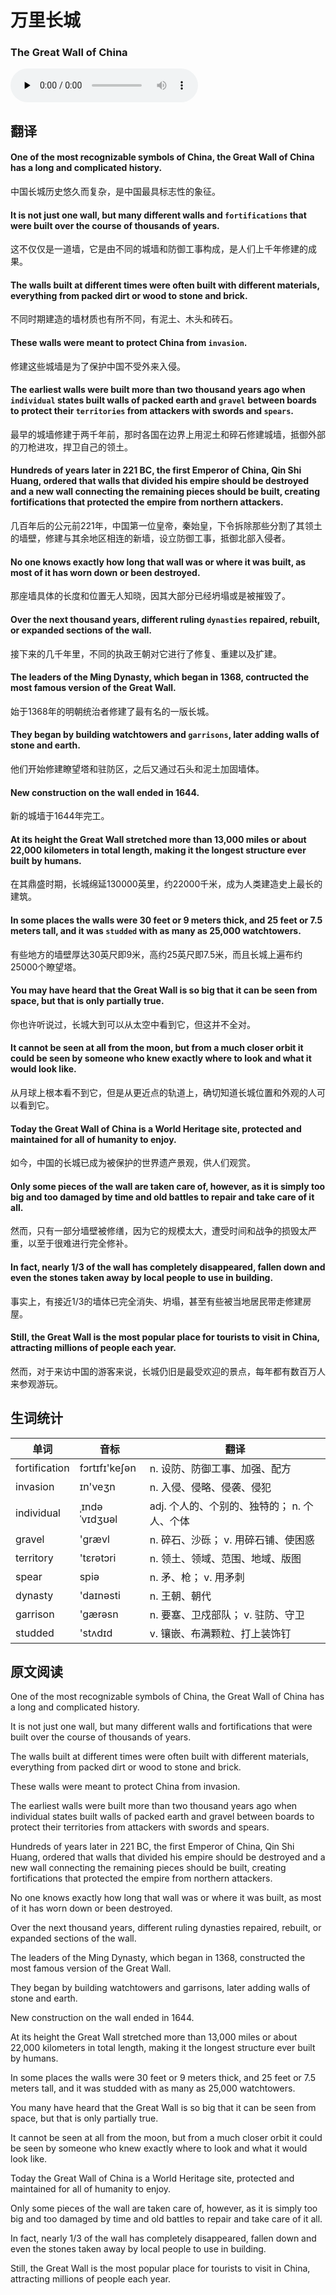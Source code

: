# 万里长城
### The Great Wall of China

<audio id="audio" loop controls="" controlsList="nodownload" oncontextmenu="return false" preload="none">
    <source id="mp3" src="../audio/2019-June/The Great Wall of China.mp3">
</audio>

## 翻译

#### One of the most recognizable symbols of China, the Great Wall of China has a long and complicated history.
中国长城历史悠久而复杂，是中国最具标志性的象征。
#### It is not just one wall, but many different walls and `fortifications` that were built over the course of thousands of years.
这不仅仅是一道墙，它是由不同的城墙和防御工事构成，是人们上千年修建的成果。
#### The walls built at different times were often built with different materials, everything from packed dirt or wood to stone and brick.
不同时期建造的墙材质也有所不同，有泥土、木头和砖石。
#### These walls were meant to protect China from `invasion`.
修建这些城墙是为了保护中国不受外来入侵。
#### The earliest walls were built more than two thousand years ago when `individual` states built walls of packed earth and `gravel` between boards to protect their `territories` from attackers with swords and `spears`.
最早的城墙修建于两千年前，那时各国在边界上用泥土和碎石修建城墙，抵御外部的刀枪进攻，捍卫自己的领土。
#### Hundreds of years later in 221 BC, the first Emperor of China, Qin Shi Huang, ordered that walls that divided his empire should be destroyed and a new wall connecting the remaining pieces should be built, creating fortifications that protected the empire from northern attackers.
几百年后的公元前221年，中国第一位皇帝，秦始皇，下令拆除那些分割了其领土的墙壁，修建与其余地区相连的新墙，设立防御工事，抵御北部入侵者。
#### No one knows exactly how long that wall was or where it was built, as most of it has worn down or been destroyed.
那座墙具体的长度和位置无人知晓，因其大部分已经坍塌或是被摧毁了。
#### Over the next thousand years, different ruling `dynasties` repaired, rebuilt, or expanded sections of the wall.
接下来的几千年里，不同的执政王朝对它进行了修复、重建以及扩建。
#### The leaders of the Ming Dynasty, which began in 1368, contructed the most famous version of the Great Wall.
始于1368年的明朝统治者修建了最有名的一版长城。
#### They began by building watchtowers and `garrisons`, later adding walls of stone and earth.
他们开始修建瞭望塔和驻防区，之后又通过石头和泥土加固墙体。
#### New construction on the wall ended in 1644.
新的城墙于1644年完工。
#### At its height the Great Wall stretched more than 13,000 miles or about 22,000 kilometers in total length, making it the longest structure ever built by humans.
在其鼎盛时期，长城绵延130000英里，约22000千米，成为人类建造史上最长的建筑。
#### In some places the walls were 30 feet or 9 meters thick, and 25 feet or 7.5 meters tall, and it was `studded` with as many as 25,000 watchtowers.
有些地方的墙壁厚达30英尺即9米，高约25英尺即7.5米，而且长城上遍布约25000个瞭望塔。
#### You may have heard that the Great Wall is so big that it can be seen from space, but that is only partially true.
你也许听说过，长城大到可以从太空中看到它，但这并不全对。
#### It cannot be seen at all from the moon, but from a much closer orbit it could be seen by someone who knew exactly where to look and what it would look like.
从月球上根本看不到它，但是从更近点的轨道上，确切知道长城位置和外观的人可以看到它。
#### Today the Great Wall of China is a World Heritage site, protected and maintained for all of humanity to enjoy.
如今，中国的长城已成为被保护的世界遗产景观，供人们观赏。
#### Only some pieces of the wall are taken care of, however, as it is simply too big and too damaged by time and old battles to repair and take care of it all.
然而，只有一部分墙壁被修缮，因为它的规模太大，遭受时间和战争的损毁太严重，以至于很难进行完全修补。
#### In fact, nearly 1/3 of the wall has completely disappeared, fallen down and even the stones taken away by local people to use in building.
事实上，有接近1/3的墙体已完全消失、坍塌，甚至有些被当地居民带走修建房屋。
#### Still, the Great Wall is the most popular place for tourists to visit in China, attracting millions of people each year.
然而，对于来访中国的游客来说，长城仍旧是最受欢迎的景点，每年都有数百万人来参观游玩。
## 生词统计
| 单词 | 音标 | 翻译 |
|-|-|-|
| fortification | fɔrtɪfɪ'keʃən | n. 设防、防御工事、加强、配方 |
| invasion | ɪn'veʒn | n. 入侵、侵略、侵袭、侵犯 |
| individual | ˌɪndəˈvɪdʒʊəl | adj. 个人的、个别的、独特的； n. 个人、个体 |
| gravel | 'ɡrævl | n. 碎石、沙砾； v. 用碎石铺、使困惑 |
| territory | 'tɛrətɔri | n. 领土、领域、范围、地域、版图 |
| spear | spiə | n. 矛、枪； v. 用矛刺 |
| dynasty | 'daɪnəsti | n. 王朝、朝代 |
| garrison | 'gærəsn | n. 要塞、卫戍部队； v. 驻防、守卫 |
| studded | 'stʌdɪd | v. 镶嵌、布满颗粒、打上装饰钉 |

## 原文阅读
One of the most recognizable symbols of China, the Great Wall of China has a long and complicated history.

It is not just one wall, but many different walls and fortifications that were built over the course of thousands of years.

The walls built at different times were often built with different materials, everything from packed dirt or wood to stone and brick.

These walls were meant to protect China from invasion.

The earliest walls were built more than two thousand years ago when individual states built walls of packed earth and gravel between boards to protect their territories from attackers with swords and spears.

Hundreds of years later in 221 BC, the first Emperor of China, Qin Shi Huang, ordered that walls that divided his empire should be destroyed and a new wall connecting the remaining pieces should be built, creating fortifications that protected the empire from northern attackers.

No one knows exactly how long that wall was or where it was built, as most of it has worn down or been destroyed.

Over the next thousand years, different ruling dynasties repaired, rebuilt, or expanded sections of the wall.

The leaders of the Ming Dynasty, which began in 1368, constructed the most famous version of the Great Wall.

They began by building watchtowers and garrisons, later adding walls of stone and earth.

New construction on the wall ended in 1644.

At its height the Great Wall stretched more than 13,000 miles or about 22,000 kilometers in total length, making it the longest structure ever built by humans.

In some places the walls were 30 feet or 9 meters thick, and 25 feet or 7.5 meters tall, and it was studded with as many as 25,000 watchtowers.

You many have heard that the Great Wall is so big that it can be seen from space, but that is only partially true.

It cannot be seen at all from the moon, but from a much closer orbit it could be seen by someone who knew exactly where to look and what it would look like.

Today the Great Wall of China is a World Heritage site, protected and maintained for all of humanity to enjoy.

Only some pieces of the wall are taken care of, however, as it is simply too big and too damaged by time and old battles to repair and take care of it all.

In fact, nearly 1/3 of the wall has completely disappeared, fallen down and even the stones taken away by local people to use in building.

Still, the Great Wall is the most popular place for tourists to visit in China, attracting millions of people each year.
